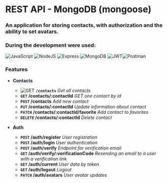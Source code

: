 # REST API - MongoDB (mongoose)

### An application for storing contacts, with authorization and the ability to set avatars.
### During the development were used:

![JavaScript](https://img.shields.io/badge/JavaScript-F7DF1E?style=for-the-badge&logo=javascript&logoColor=black) ![NodeJS](https://img.shields.io/badge/Node.js-43853D?style=for-the-badge&logo=node.js&logoColor=white) ![Express](https://img.shields.io/badge/Express.js-404D59?style=for-the-badge) ![MongoDB](https://img.shields.io/badge/MongoDB-4EA94B?style=for-the-badge&logo=mongodb&logoColor=white) ![JWT](https://img.shields.io/badge/JWT-000000?style=for-the-badge&logo=JSON%20web%20tokens&logoColor=white)![Postman](https://img.shields.io/badge/Postman-FF6C37?style=for-the-badge&logo=Postman&logoColor=white)


### Features


- **Contacts**

    -  ![GET](https://img.shields.io/badge/GET-green)   **`/contacts`**     *Get all contacts*
    -  **`GET`  /contacts/:contactId**     *GET one contact by id*
    -  **`POST`  /contacts**     *Add new contact*
    -  **`PUT`  /contacts/:contactId**     *Update information about contact*
    -  **`PATCH`  /contacts/:contactId/favorite**     *Add contact to favorites*
    -  **`DELETE`  /contacts/:contactId**    *Delete contact*

- **Auth**

    -  **`POST`  /auth/register**      *User registration*
    -  **`POST`  /auth/login**     *User authentication*
    -  **`POST`  /auth/verify**     *Endpoint for verification email*
    -  **`GET`  /auth/verify/:verificationCode**     *Resending an email to a user with a verification link*
    -  **`GET`  /auth/current**     *User data by token*
    -  **`GET`  /auth/logout**     *Logout*
    -  **`PATCH`  /auth/avatars**    *User avatar updates*
